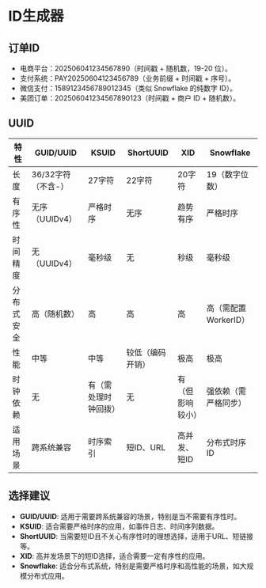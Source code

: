 # ID生成器

## 订单ID

- 电商平台：202506041234567890（时间戳 + 随机数，19-20 位）。
- 支付系统：PAY20250604123456789（业务前缀 + 时间戳 + 序号）。
- 微信支付：1589123456789012345（类似 Snowflake 的纯数字 ID）。
- 美团订单：202506041234567890123（时间戳 + 商户 ID + 随机数）。

## UUID

| 特性    | GUID/UUID    | KSUID      | ShortUUID | XID      | Snowflake      |
|-------|--------------|------------|-----------|----------|----------------|
| 长度    | 36/32字符（不含-） | 27字符       | 22字符      | 20字符     | 19（数字位数）       |
| 有序性   | 无序（UUIDv4）   | 严格时序       | 无序        | 趋势有序     | 严格时序           |
| 时间精度  | 无（UUIDv4）    | 毫秒级        | 无         | 秒级       | 毫秒级            |
| 分布式安全 | 高（随机数）       | 高          | 高         | 高        | 高（需配置WorkerID） |
| 性能    | 中等           | 中等         | 较低（编码开销）  | 极高       | 极高             |
| 时钟依赖  | 无            | 有（需处理时钟回拨） | 无         | 有（但影响较小） | 强依赖（需严格同步）     |
| 适用场景  | 跨系统兼容        | 时序索引       | 短ID、URL   | 高并发、短ID  | 分布式时序ID        |

## 选择建议

- **GUID/UUID**: 适用于需要跨系统兼容的场景，特别是当不需要有序性时。
- **KSUID**: 适合需要严格时序的应用，如事件日志、时间序列数据。
- **ShortUUID**: 当需要短ID且不关心有序性时的理想选择，适用于URL、短链接等。
- **XID**: 高并发场景下的短ID选择，适合需要一定有序性的应用。
- **Snowflake**: 适合分布式系统，特别是需要严格时序和高性能的场景，如大规模分布式应用。
